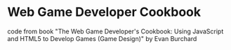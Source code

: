 # Web Game Developer Cookbook
code from book
"The Web Game Developer's Cookbook: Using JavaScript and HTML5 to Develop Games (Game Design)" by Evan Burchard
